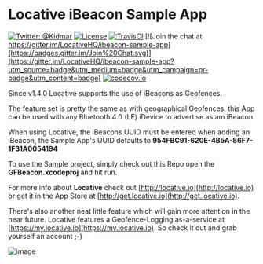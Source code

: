 # Locative iBeacon Sample App

[![Twitter: @Kidmar](https://img.shields.io/badge/contact-@Kidmar-blue.svg?style=flat)](https://twitter.com/Kidmar)
[![License](https://img.shields.io/badge/license-MIT-green.svg?style=flat)](https://github.com/LocativeHQ/ibeacon-sample-app/blob/master/LICENSE.md)
[![TravisCI](https://api.travis-ci.org/LocativeHQ/ibeacon-sample-app.svg?branch=master)](https://travis-ci.org/LocativeHQ/ibeacon-sample-app)
[![Join the chat at https://gitter.im/LocativeHQ/ibeacon-sample-app](https://badges.gitter.im/Join%20Chat.svg)](https://gitter.im/LocativeHQ/ibeacon-sample-app?utm_source=badge&utm_medium=badge&utm_campaign=pr-badge&utm_content=badge)
[![codecov.io](https://codecov.io/github/LocativeHQ/ibeacon-sample-app/coverage.svg?branch=master)](https://codecov.io/github/LocativeHQ/ibeacon-sample-app?branch=master)

Since v1.4.0 Locative supports the use of iBeacons as Geofences.

The feature set is pretty the same as with geographical Geofences, this App can be used with any Bluetooth 4.0 (LE) iDevice to advertise as am iBeacon.

When using Locative, the iBeacons UUID must be entered when adding an iBeacon, the Sample App's UUID defaults to **954FBC91-620E-4B5A-86F7-1F31A0054194**

To use the Sample project, simply check out this Repo open the **GFBeacon.xcodeproj** and hit run.

For more info about **Locative** check out [http://locative.io](http://locative.io) or get it in the App Store at [http://get.locative.io](http://get.locative.io).

There's also another neat little feature which will gain more attention in the near future. Locative features a Geofence-Logging as-a-service at [https://my.locative.io](https://my.locative.io). So check it out and grab yourself an account ;-)

![image](https://raw.github.com/kimar/GFBeacon/master/Assets/Screenshot.png)
